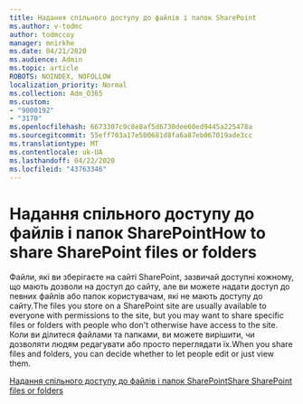 ```yaml
---
title: Надання спільного доступу до файлів і папок SharePoint
ms.author: v-todmc
author: todmccoy
manager: mnirkhe
ms.date: 04/21/2020
ms.audience: Admin
ms.topic: article
ROBOTS: NOINDEX, NOFOLLOW
localization_priority: Normal
ms.collection: Adm_O365
ms.custom:
- "9000192"
- "3170"
ms.openlocfilehash: 6673307c9c8e8af5d6730dee60ed9445a225478a
ms.sourcegitcommit: 55eff703a17e500681d8fa6a87eb067019ade3cc
ms.translationtype: MT
ms.contentlocale: uk-UA
ms.lasthandoff: 04/22/2020
ms.locfileid: "43763346"
---
```

# <a name="how-to-share-sharepoint-files-or-folders"></a><span data-ttu-id="e10d3-102">Надання спільного доступу до файлів і папок SharePoint</span><span class="sxs-lookup"><span data-stu-id="e10d3-102">How to share SharePoint files or folders</span></span>

<span data-ttu-id="e10d3-103">Файли, які ви зберігаєте на сайті SharePoint, зазвичай доступні кожному, що мають дозволи на доступ до сайту, але ви можете надати доступ до певних файлів або папок користувачам, які не мають доступу до сайту.</span><span class="sxs-lookup"><span data-stu-id="e10d3-103">The files you store on a SharePoint site are usually available to everyone with permissions to the site, but you may want to share specific files or folders with people who don't otherwise have access to the site.</span></span> <span data-ttu-id="e10d3-104">Коли ви ділитеся файлами та папками, ви можете вирішити, чи дозволяти людям редагувати або просто переглядати їх.</span><span class="sxs-lookup"><span data-stu-id="e10d3-104">When you share files and folders, you can decide whether to let people edit or just view them.</span></span>

[<span data-ttu-id="e10d3-105">Надання спільного доступу до файлів і папок SharePoint</span><span class="sxs-lookup"><span data-stu-id="e10d3-105">Share SharePoint files or folders</span></span>](https://support.office.com/article/1fe37332-0f9a-4719-970e-d2578da4941c)